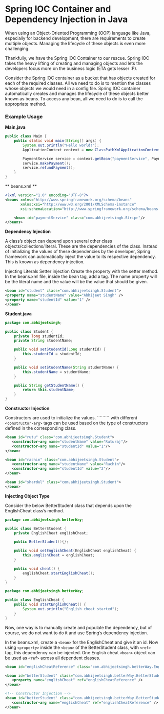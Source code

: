 # Spring IOC Container and Dependency Injection in Java

When using an Object-Oriented Programming (OOP) language like Java, especially for backend development, there are requirements to create multiple objects. Managing the lifecycle of these objects is even more challenging.

Thankfully, we have the Spring IOC Container to our rescue. Spring IOC takes the heavy lifting of creating and managing objects and lets the developers focus more on the business logic (ETA gets lesser :P).

Consider the Spring IOC container as a bucket that has objects created for each of the required classes. All we need to do is to mention the classes whose objects we would need in a config file. Spring IOC container automatically creates and manages the lifecycle of these objects better known as beans. To access any bean, all we need to do is to call the appropriate method.

### Example Usage

**Main.java**
```java
public class Main {
    public static void main(String[] args) {
        System.out.println("Hello world!");
        ApplicationContext context = new ClassPathXmlApplicationContext("beans.xml");

        PaymentService service = context.getBean("paymentService", PaymentService.class);
        service.makePayment();
        service.refundPayment();
    }
}
```
** beans.xml **
```xml
<?xml version="1.0" encoding="UTF-8"?>
<beans xmlns="http://www.springframework.org/schema/beans"
       xmlns:xsi="http://www.w3.org/2001/XMLSchema-instance"
       xsi:schemaLocation="http://www.springframework.org/schema/beans http://www.springframework.org/schema/beans/spring-beans.xsd">

    <bean id="paymentService" class="com.abhijeetsingh.Stripe"/>
</beans>
```

**Dependency Injection**

A class’s object can depend upon several other class objects/collections/literal. These are the dependencies of the class. Instead of initializing the values of these dependencies by the developer, Spring framework can automatically inject the value to its respective dependency. This is known as dependency injection.

Injecting Literals
Setter injection
Create the property with the setter method. In the beans.xml file, inside the bean tag, add a <property> tag. The name property will be the literal name and the value will be the value that should be given.

```xml
<bean id="student" class="com.abhijeetsingh.Student">
<property name="studentName" value="Abhijeet Singh" />
<property name="studentId" value="1" />
</bean>
```

**Student.java**
```java
package com.abhijeetsingh;

public class Student {
    private long studentId;
    private String studentName;

    public void setStudentId(Long studentId) {
        this.studentId = studentId;
    }

    public void setStudentName(String studentName) {
        this.studentName = studentName;
    }

    public String getStudentName() {
        return this.studentName;
    }
}
```

**Constructor Injection**

Constructors are used to initialize the values. 
`````<bean>```` with different ```<constructor-arg>``` tags can be used based on the type of constructors 
defined in the corresponding class.

```xml
<bean id="rutu" class="com.abhijeetsingh.Student">
   <constructor-arg name="studentName" value="Ruturaj"/>
   <constructor-arg name="studentId" value="1"/>
</bean>

<bean id="rachin" class="com.abhijeetsingh.Student">
   <constructor-arg name="studentName" value="Rachin"/>
   <constructor-arg name="studentId" value="2"/>
</bean>

<bean id="shardul" class="com.abhijeetsingh.Student">
</bean>
```

**Injecting Object Type**

Consider the below BetterStudent class that depends upon the EnglishCheat class’s method.

```java
package com.abhijeetsingh.betterWay;

public class BetterStudent {
    private EnglishCheat englishCheat;

    public BetterStudent(){};

    public void setEnglishCheat(EnglishCheat englishCheat) {
        this.englishCheat = englishCheat;
    }

    public void cheat() {
        englishCheat.startEnglishCheat();
    }
}

package com.abhijeetsingh.betterWay;

public class EnglishCheat {
    public void startEnglishCheat() {
        System.out.println("English cheat started");
    }
}
```

Now, one way is to manually create and populate the dependency, but of course, we do not want to do it and use Spring’s dependency injection.

In the beans.xml, create a ```<bean>``` for the EnglishCheat and give it an id. Now using ```<property>``` inside the ```<bean>``` of the BetterStudent class, with ```<ref>``` tag, this dependency can be injected. One English cheat ```<bean>``` object can be used as ```<ref>``` across all dependent classes.

```xml
<bean id="englishCheatReference" class="com.abhijeetsingh.betterWay.EnglishCheat" />

<bean id="betterStudent" class="com.abhijeetsingh.betterWay.BetterStudent">
   <property name="englishCheat" ref="englishCheatReference" />
</bean>

<!-- Constructor Injection -->
<bean id="betterStudent" class="com.abhijeetsingh.betterWay.BetterStudent">
   <constructor-arg name="englishCheat" ref="englishCheatReference" />
</bean>
```


